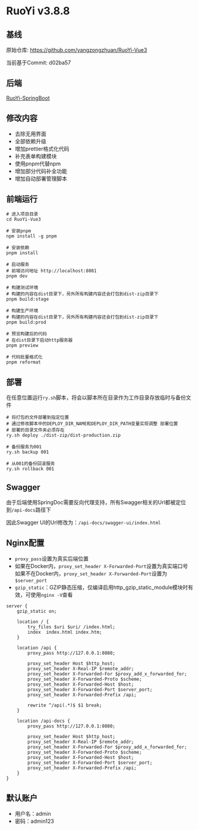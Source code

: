 # RuoYi v3.8.8

## 基线

原始仓库: https://github.com/yangzongzhuan/RuoYi-Vue3

当前基于Commit: d02ba57

## 后端

[RuoYi-SpringBoot](https://github.com/XFY9326/RuoYi-SpringBoot)

## 修改内容

-   去除无用界面
-   全部依赖升级
-   增加prettier格式化代码
-   补充表单构建模块
-   使用pnpm代替npm
-   增加部分代码补全功能
-   增加自动部署管理脚本

## 前端运行

```shell
# 进入项目目录
cd RuoYi-Vue3

# 安装pnpm
npm install -g pnpm

# 安装依赖
pnpm install

# 启动服务
# 前端访问地址 http://localhost:8081
pnpm dev

# 构建测试环境
# 构建的内容在dist目录下，另外所有构建内容还会打包到dist-zip目录下
pnpm build:stage

# 构建生产环境
# 构建的内容在dist目录下，另外所有构建内容还会打包到dist-zip目录下
pnpm build:prod

# 预览构建后的代码
# 在dist目录下启动http服务器
pnpm preview

# 代码批量格式化
pnpm reformat
```

## 部署

在任意位置运行`ry.sh`脚本，将会以脚本所在目录作为工作目录存放临时与备份文件

```shell
# 将打包的文件部署到指定位置
# 通过修改脚本中的DEPLOY_DIR_NAME和DEPLOY_DIR_PATH变量实现调整 部署位置
# 部署的目录文件夹必须存在
ry.sh deploy ./dist-zip/dist-production.zip

# 备份服务为001
ry.sh backup 001

# 从001的备份回滚服务
ry.sh rollback 001
```

## Swagger

由于后端使用SpringDoc需要反向代理支持，所有Swagger相关的Url都被定位到`/api-docs`路径下

因此Swagger UI的Url修改为：`/api-docs/swagger-ui/index.html`

## Nginx配置

-   `proxy_pass`设置为真实后端位置
-   如果在Docker内，`proxy_set_header X-Forwarded-Port`设置为真实端口号  
    如果不在Docker内，`proxy_set_header X-Forwarded-Port`设置为`$server_port`
-   `gzip_static`：GZIP静态压缩，仅编译启用http_gzip_static_module模块时有效，可使用`nginx -V`查看

```text
server {
    gzip_static on;

    location / {
        try_files $uri $uri/ /index.html;
        index  index.html index.htm;
    }

    location /api {
        proxy_pass http://127.0.0.1:8080;

        proxy_set_header Host $http_host;
        proxy_set_header X-Real-IP $remote_addr;
        proxy_set_header X-Forwarded-For $proxy_add_x_forwarded_for;
        proxy_set_header X-Forwarded-Proto $scheme;
        proxy_set_header X-Forwarded-Host $host;
        proxy_set_header X-Forwarded-Port $server_port;
        proxy_set_header X-Forwarded-Prefix /api;

        rewrite ^/api(.*)$ $1 break;
    }

    location /api-docs {
        proxy_pass http://127.0.0.1:8080;

        proxy_set_header Host $http_host;
        proxy_set_header X-Real-IP $remote_addr;
        proxy_set_header X-Forwarded-For $proxy_add_x_forwarded_for;
        proxy_set_header X-Forwarded-Proto $scheme;
        proxy_set_header X-Forwarded-Host $host;
        proxy_set_header X-Forwarded-Port $server_port;
        proxy_set_header X-Forwarded-Prefix /api;
    }
}
```

## 默认账户

-   用户名：admin
-   密码：admin123
